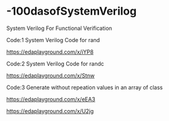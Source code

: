 # -100dasofSystemVerilog
System Verilog For Functional Verification

Code:1 System Verilog Code for rand 

https://edaplayground.com/x/iYP8

Code:2 System Verilog Code for randc

https://edaplayground.com/x/Stnw

Code:3 Generate without repeation values in an array of class

https://edaplayground.com/x/eEA3

https://edaplayground.com/x/U2jg

